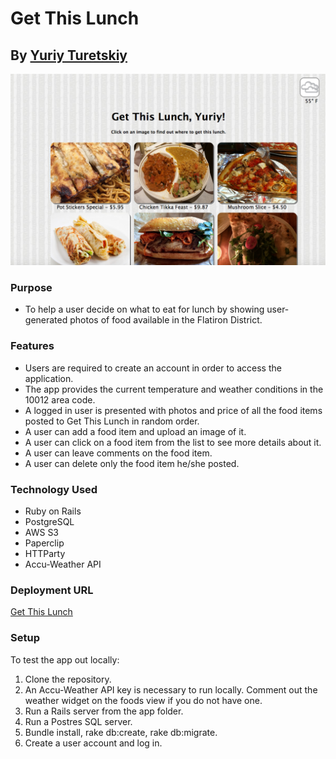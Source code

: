 # Get This Lunch
## By [Yuriy Turetskiy](https://github.com/yuriyt2)

![screenshot](./screenshot.png)

### Purpose
+ To help a user decide on what to eat for lunch by showing user-generated photos of food available in the Flatiron District.  

### Features
+ Users are required to create an account in order to access the application.
+ The app provides the current temperature and weather conditions in the 10012 area code.
+ A logged in user is presented with photos and price of all the food items posted to Get This Lunch in random order.
+ A user can add a food item and upload an image of it.
+ A user can click on a food item from the list to see more details about it.
+ A user can leave comments on the food item.
+ A user can delete only the food item he/she posted.

### Technology Used
+ Ruby on Rails
+ PostgreSQL
+ AWS S3
+ Paperclip
+ HTTParty
+ Accu-Weather API

### Deployment URL
[Get This Lunch](https://getthislunch.herokuapp.com/)

### Setup
To test the app out locally:

1. Clone the repository.
2. An Accu-Weather API key is necessary to run locally.  Comment out the weather widget on the foods view if you do not have one.
2. Run a Rails server from the app folder.
3. Run a Postres SQL server.
4. Bundle install, rake db:create, rake db:migrate.
4. Create a user account and log in.
